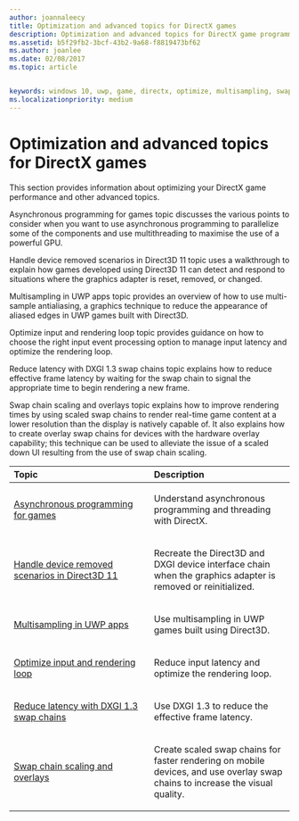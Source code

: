 ```yaml
---
author: joannaleecy
title: Optimization and advanced topics for DirectX games
description: Optimization and advanced topics for DirectX game programming.
ms.assetid: b5f29fb2-3bcf-43b2-9a68-f8819473bf62
ms.author: joanlee
ms.date: 02/08/2017
ms.topic: article


keywords: windows 10, uwp, game, directx, optimize, multisampling, swap chains
ms.localizationpriority: medium
---
```


# Optimization and advanced topics for DirectX games

This section provides information about optimizing your DirectX game performance and other advanced topics.

Asynchronous programming for games topic discusses the various points to consider when you want to use asynchronous programming to parallelize some of the components and use multithreading to maximise the use of a powerful GPU.

Handle device removed scenarios in Direct3D 11 topic uses a walkthrough to explain how games developed using Direct3D 11 can detect and respond to situations where the graphics adapter is reset, removed, or changed.

Multisampling in UWP apps topic provides an overview of how to use multi-sample antialiasing, a graphics technique to reduce the appearance of aliased edges in UWP games built with Direct3D.

Optimize input and rendering loop topic provides guidance on how to choose the right input event processing option to manage input latency and optimize the rendering loop.

Reduce latency with DXGI 1.3 swap chains topic explains how to reduce effective frame latency by waiting for the swap chain to signal the appropriate time to begin rendering a new frame.

Swap chain scaling and overlays topic explains how to improve rendering times by using scaled swap chains to render real-time game content at a lower resolution than the display is natively capable of. 
It also explains how to create overlay swap chains for devices with the hardware overlay capability; this technique can be used to alleviate the issue of a scaled down UI resulting from the use of swap chain scaling.

<table>
<colgroup>
<col width="50%" />
<col width="50%" />
</colgroup>
<thead>
<tr class="header">
<th align="left">Topic</th>
<th align="left">Description</th>
</tr>
</thead>
<tbody>
<tr class="odd">
<td align="left"><p><a href="asynchronous-programming-directx-and-cpp.md">Asynchronous programming for games</a></p></td>
<td align="left"><p>Understand asynchronous programming and threading with DirectX.</p></td>
</tr>
<tr class="even">
<td align="left"><p><a href="handling-device-lost-scenarios.md">Handle device removed scenarios in Direct3D 11</a></p></td>
<td align="left"><p>Recreate the Direct3D and DXGI device interface chain when the graphics adapter is removed or reinitialized.</p></td>
</tr>
<tr class="odd">
<td align="left"><p><a href="multisampling--multi-sample-anti-aliasing--in-windows-store-apps.md">Multisampling in UWP apps</a></p></td>
<td align="left"><p>Use multisampling in UWP games built using Direct3D.</p></td>
</tr>
<tr class="even">
<td align="left"><p><a href="optimize-performance-for-windows-store-direct3d-11-apps-with-coredispatcher.md">Optimize input and rendering loop</a></p></td>
<td align="left"><p>Reduce input latency and optimize the rendering loop.</p></td>
</tr>
<tr class="odd">
<td align="left"><p><a href="reduce-latency-with-dxgi-1-3-swap-chains.md">Reduce latency with DXGI 1.3 swap chains</a></p></td>
<td align="left"><p>Use DXGI 1.3 to reduce the effective frame latency.</p></td>
</tr>
<tr class="even">
<td align="left"><p><a href="multisampling--scaling--and-overlay-swap-chains.md">Swap chain scaling and overlays</a></p></td>
<td align="left"><p>Create scaled swap chains for faster rendering on mobile devices, and use overlay swap chains to increase the visual quality.</p></td>
</tr>
</tbody>
</table>